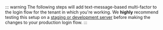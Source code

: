::: warning
The following steps will add text-message-based multi-factor to the login flow for the tenant in which you're working. We **highly** recommend testing this setup on a [staging or development server](/dev-lifecycle/setting-up-env) before making the changes to your production login flow.
:::